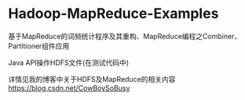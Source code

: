 # Hadoop-MapReduce-Examples
基于MapReduce的词频统计程序及其重构、MapReduce编程之Combiner、Partitioner组件应用


Java API操作HDFS文件(在测试代码中)


详情见我的博客中关于HDFS及MapReduce的相关内容　https://blog.csdn.net/CowBoySoBusy
